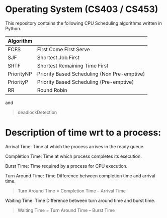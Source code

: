 # Operating System (CS403 / CS453)

This repository contains the following CPU Scheduling algorithms written in Python.

| Algorithm |  |
| ------ | ------ |
| FCFS | First Come First Serve |
| SJF | Shortest Job First |
| SRTF | Shortest Remaining Time First |
| PriorityNP | Priority Based Scheduling (Non Pre-emptive) |
| PriorityP | Priority Based Scheduling (Pre-emptive) |
| RR | Round Robin |

and 
>deadlockDetection

# Description of time wrt to a process:

Arrival Time: Time at which the process arrives in the ready queue.

Completion Time: Time at which process completes its execution.

Burst Time: Time required by a process for CPU execution.

Turn Around Time: Time Difference between completion time and arrival time.
>Turn Around Time = Completion Time – Arrival Time

Waiting Time: Time Difference between turn around time and burst time.
>Waiting Time = Turn Around Time – Burst Time
